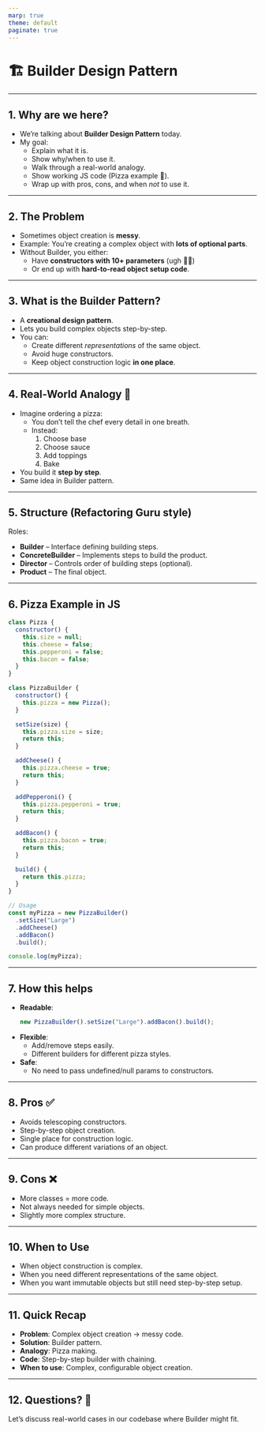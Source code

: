 ```yaml
---
marp: true
theme: default
paginate: true
---
```


# 🏗 Builder Design Pattern

---

## 1. Why are we here?

- We’re talking about **Builder Design Pattern** today.
- My goal:  
  - Explain what it is.  
  - Show why/when to use it.  
  - Walk through a real-world analogy.  
  - Show working JS code (Pizza example 🍕).  
  - Wrap up with pros, cons, and when *not* to use it.

---

## 2. The Problem

- Sometimes object creation is **messy**.
- Example: You’re creating a complex object with **lots of optional parts**.
- Without Builder, you either:
  - Have **constructors with 10+ parameters** (ugh 😵‍💫)
  - Or end up with **hard-to-read object setup code**.

---

## 3. What is the Builder Pattern?

- A **creational design pattern**.
- Lets you build complex objects step-by-step.
- You can:
  - Create different *representations* of the same object.
  - Avoid huge constructors.
  - Keep object construction logic **in one place**.

---

## 4. Real-World Analogy 🍕

- Imagine ordering a pizza:
  - You don’t tell the chef every detail in one breath.
  - Instead:  
    1. Choose base  
    2. Choose sauce  
    3. Add toppings  
    4. Bake
- You build it **step by step**.
- Same idea in Builder pattern.

---

## 5. Structure (Refactoring Guru style)

Roles:
- **Builder** – Interface defining building steps.
- **ConcreteBuilder** – Implements steps to build the product.
- **Director** – Controls order of building steps (optional).
- **Product** – The final object.

---

## 6. Pizza Example in JS

```javascript
class Pizza {
  constructor() {
    this.size = null;
    this.cheese = false;
    this.pepperoni = false;
    this.bacon = false;
  }
}

class PizzaBuilder {
  constructor() {
    this.pizza = new Pizza();
  }

  setSize(size) {
    this.pizza.size = size;
    return this;
  }

  addCheese() {
    this.pizza.cheese = true;
    return this;
  }

  addPepperoni() {
    this.pizza.pepperoni = true;
    return this;
  }

  addBacon() {
    this.pizza.bacon = true;
    return this;
  }

  build() {
    return this.pizza;
  }
}

// Usage
const myPizza = new PizzaBuilder()
  .setSize("Large")
  .addCheese()
  .addBacon()
  .build();

console.log(myPizza);
```

---

## 7. How this helps

- **Readable**:
  ```javascript
  new PizzaBuilder().setSize("Large").addBacon().build();
  ```
- **Flexible**:
  - Add/remove steps easily.
  - Different builders for different pizza styles.
- **Safe**:
  - No need to pass undefined/null params to constructors.

---

## 8. Pros ✅

- Avoids telescoping constructors.
- Step-by-step object creation.
- Single place for construction logic.
- Can produce different variations of an object.

---

## 9. Cons ❌

- More classes = more code.
- Not always needed for simple objects.
- Slightly more complex structure.

---

## 10. When to Use

- When object construction is complex.
- When you need different representations of the same object.
- When you want immutable objects but still need step-by-step setup.

---

## 11. Quick Recap

- **Problem**: Complex object creation → messy code.
- **Solution**: Builder pattern.
- **Analogy**: Pizza making.
- **Code**: Step-by-step builder with chaining.
- **When to use**: Complex, configurable object creation.

---

## 12. Questions? 🙋
Let’s discuss real-world cases in our codebase where Builder might fit.